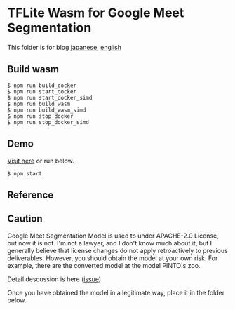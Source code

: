 # TFLite Wasm for Google Meet Segmentation

This folder is for blog [japanese](https://cloud.flect.co.jp/entry/2021/05/19/125034), [english](https://dannadori.medium.com/high-speed-and-high-accuracy-barcode-scanner-developed-with-reference-to-the-ai-model-of-google-a3b6631ab9df)

## Build wasm
```
$ npm run build_docker
$ npm run start_docker
$ npm run start_docker_simd
$ npm run build_wasm
$ npm run build_wasm_simd
$ npm run stop_docker
$ npm run stop_docker_simd
```

## Demo
[Visit here](https://flect-lab-web.s3-us-west-2.amazonaws.com/P01_wokers/tfl001exp_google-meet-segmentation/index.html) or run below.

```
$ npm start
```

## Reference


## Caution
Google Meet Segmentation Model is used to under APACHE-2.0 License, but now it is not. I'm not a lawyer, and I don't know much about it, but I generally believe that license changes do not apply retroactively to previous deliverables. However, you should obtain the model at your own risk.
For example, there are the converted model at the model PINTO's zoo. 

Detail descussion is here ([issue](https://github.com/tensorflow/tfjs/issues/4177)).

Once you have obtained the model in a legitimate way, place it in the folder below.

